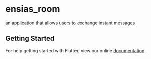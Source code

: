 # ensias_room

an application that allows users to exchange instant messages

## Getting Started

For help getting started with Flutter, view our online
[documentation](https://flutter.io/).
